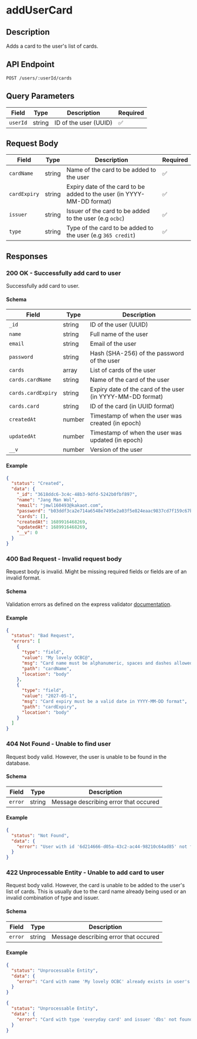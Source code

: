 # addUserCard

## Description

Adds a card to the user's list of cards.

## API Endpoint

`POST /users/:userId/cards`

## Query Parameters

| Field    | Type   | Description           | Required |
| -------- | ------ | --------------------- | -------- |
| `userId` | string | ID of the user (UUID) | ✅       |

## Request Body

| Field        | Type   | Description                                                            | Required |
| ------------ | ------ | ---------------------------------------------------------------------- | -------- |
| `cardName`   | string | Name of the card to be added to the user                               | ✅       |
| `cardExpiry` | string | Expiry date of the card to be added to the user (in YYYY-MM-DD format) | ✅       |
| `issuer`     | string | Issuer of the card to be added to the user (e.g `ocbc`)                | ✅       |
| `type`       | string | Type of the card to be added to the user (e.g `365 credit`)            | ✅       |

## Responses

### 200 OK - Successfully add card to user

Successfully add card to user.

#### Schema

| Field              | Type   | Description                                                |
| ------------------ | ------ | ---------------------------------------------------------- |
| `_id`              | string | ID of the user (UUID)                                      |
| `name`             | string | Full name of the user                                      |
| `email`            | string | Email of the user                                          |
| `password`         | string | Hash (SHA-256) of the password of the user                 |
| `cards`            | array  | List of cards of the user                                  |
| `cards.cardName`   | string | Name of the card of the user                               |
| `cards.cardExpiry` | string | Expiry date of the card of the user (in YYYY-MM-DD format) |
| `cards.card`       | string | ID of the card (in UUID format)                            |
| `createdAt`        | number | Timestamp of when the user was created (in epoch)          |
| `updatedAt`        | number | Timestamp of when the user was updated (in epoch)          |
| `__v`              | number | Version of the user                                        |

#### Example

```json
{
  "status": "Created",
  "data": {
    "_id": "3618ddc6-3c4c-48b3-9dfd-5242b0fbf897",
    "name": "Jang Man Wol",
    "email": "jmwl160493@kakaot.com",
    "password": "b03ddf3ca2e714a6548e7495e2a03f5e824eaac9837cd7f159c67b90fb4b7342",
    "cards": [],
    "createdAt": 1689916468269,
    "updatedAt": 1689916468269,
    "__v": 0
  }
}
```

### 400 Bad Request - Invalid request body

Request body is invalid. Might be missing required fields or fields are of an invalid format.

#### Schema

Validation errors as defined on the express validator [documentation](https://express-validator.github.io/docs/api/validation-result/#error-types).

#### Example

```json
{
  "status": "Bad Request",
  "errors": [
    {
      "type": "field",
      "value": "My lovely OCBC@",
      "msg": "Card name must be alphanumeric, spaces and dashes allowed",
      "path": "cardName",
      "location": "body"
    },
    {
      "type": "field",
      "value": "2027-05-1",
      "msg": "Card expiry must be a valid date in YYYY-MM-DD format",
      "path": "cardExpiry",
      "location": "body"
    }
  ]
}
```

### 404 Not Found - Unable to find user

Request body valid. However, the user is unable to be found in the database.

#### Schema

| Field   | Type   | Description                           |
| ------- | ------ | ------------------------------------- |
| `error` | string | Message describing error that occured |

#### Example

```json
{
  "status": "Not Found",
  "data": {
    "error": "User with id '6d214666-d05a-43c2-ac44-98210c64ad85' not found."
  }
}
```

### 422 Unprocessable Entity - Unable to add card to user

Request body valid. However, the card is unable to be added to the user's list of cards. This is usually due to the card name already being used or an invalid combination of type and issuer.

#### Schema

| Field   | Type   | Description                           |
| ------- | ------ | ------------------------------------- |
| `error` | string | Message describing error that occured |

#### Example

```json
{
  "status": "Unprocessable Entity",
  "data": {
    "error": "Card with name 'My lovely OCBC' already exists in user's cards."
  }
}
```

```json
{
  "status": "Unprocessable Entity",
  "data": {
    "error": "Card with type 'everyday card' and issuer 'dbs' not found."
  }
}
```
